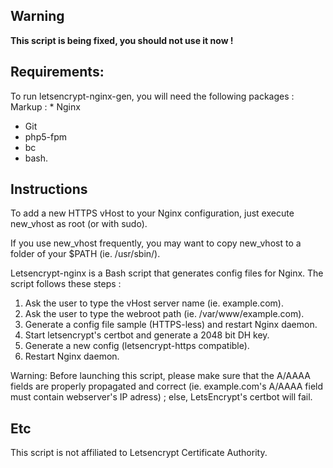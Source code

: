 ## Warning
**This script is being fixed, you should not use it now !**

## Requirements:

To run letsencrypt-nginx-gen, you will need the following packages :
Markup : * Nginx
  * Git
  * php5-fpm
  * bc
  * bash.

## Instructions 

To add a new HTTPS vHost to your Nginx configuration, just execute new_vhost as root (or with sudo).

If you use new_vhost frequently, you may want to copy new_vhost to a folder of your $PATH (ie. /usr/sbin/).


Letsencrypt-nginx is a Bash script that generates config files for Nginx.
The script follows these steps :

1. Ask the user to type the vHost server name (ie. example.com).
2. Ask the user to type the webroot path (ie. /var/www/example.com).
3. Generate a config file sample (HTTPS-less) and restart Nginx daemon.
4. Start letsencrypt's certbot and generate a 2048 bit DH key.
5. Generate a new config (letsencrypt-https compatible).
6. Restart Nginx daemon.

Warning: Before launching this script, please make sure that the A/AAAA fields are properly propagated and correct (ie. example.com's A/AAAA field must contain webserver's IP adress) ; else, LetsEncrypt's certbot will fail.

## Etc
This script is not affiliated to Letsencrypt Certificate Authority.
